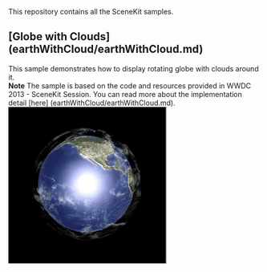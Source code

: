 This repository contains all the SceneKit samples.

## [Globe with Clouds] (earthWithCloud/earthWithCloud.md)
This sample demonstrates how to display rotating globe with clouds around it.  
**Note** The sample is based on the code and resources provided in WWDC 2013 - SceneKit Session.
You can read more about the implementation detail [here] (earthWithCloud/earthWithCloud.md).
![output image ](https://github.com/shakirali/scenekitResources/blob/master/GlobeWithClouds.gif)
